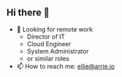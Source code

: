 ## Hi there 👋

- 👀 Looking for remote work
  - Director of IT
  - Cloud Engineer
  - System Administrator
  - or similar roles
- 📫 How to reach me: ellie@arrie.io
